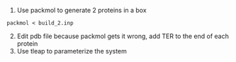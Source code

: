 1. Use packmol to generate 2 proteins in a box
```
packmol < build_2.inp
```
2. Edit pdb file because packmol gets it wrong, add TER to the end of each protein
3. Use tleap to parameterize the system
